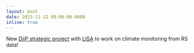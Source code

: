 ```yaml
---
layout: post
date: 2023-11-22 09:00:00-0400
inline: true
---
```

New [DiiP strategic project](https://u-paris.fr/diip/diip-calls-for-projects-2023/) with [LISA](http://www.lisa.u-pec.fr/) to work on climate monitoring from RS data!

